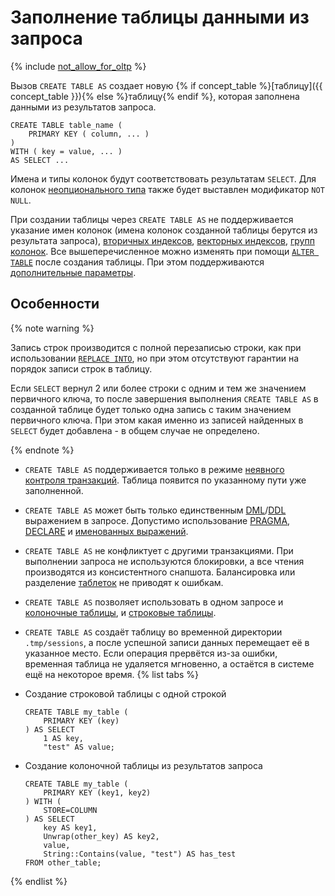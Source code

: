# Заполнение таблицы данными из запроса

{% include [not_allow_for_oltp](../../../../_includes/not_allow_for_oltp_note.md) %}

Вызов `CREATE TABLE AS` создает новую {% if concept_table %}[таблицу]({{ concept_table }}){% else %}таблицу{% endif %}, которая заполнена данными из результатов запроса.

```yql
CREATE TABLE table_name (
    PRIMARY KEY ( column, ... )
)
WITH ( key = value, ... )
AS SELECT ...
```

Имена и типы колонок будут соответствовать результатам `SELECT`.
Для колонок [неопционального типа](../../types/optional.md) также будет выставлен модификатор `NOT NULL`.

При создании таблицы через `CREATE TABLE AS` не поддерживается указание имен колонок (имена колонок созданной таблицы берутся из результата запроса), [вторичных индексов](secondary_index.md), [векторных индексов](vector_index.md), [групп колонок](family.md). Все вышеперечисленное можно изменять при помощи [`ALTER TABLE`](../alter_table/index.md) после создания таблицы. При этом поддерживаются [дополнительные параметры](with.md).


## Особенности

{% note warning %}

Запись строк производится с полной перезаписью строки, как при использовании [`REPLACE INTO`](../replace_into.md), но при этом отсутствуют гарантии на порядок записи строк в таблицу.

Если `SELECT` вернул 2 или более строки с одним и тем же значением первичного ключа, то после завершения выполнения `CREATE TABLE AS` в созданной таблице будет только одна запись с таким значением первичного ключа. При этом какая именно из записей найденных в `SELECT` будет добавлена - в общем случае не определено.

{% endnote %}


* `CREATE TABLE AS` поддерживается только в режиме [неявного контроля транзакций](../../../../concepts/transactions.md#implicit). Таблица появится по указанному пути уже заполненной.

* `CREATE TABLE AS` может быть только единственным [DML](https://en.wikipedia.org/wiki/Data_manipulation_language)/[DDL](https://en.wikipedia.org/wiki/Data_definition_language) выражением в запросе. Допустимо использование [PRAGMA](../pragma.md), [DECLARE](../declare.md) и [именованных выражений](../expressions.md#named-nodes).

* `CREATE TABLE AS` не конфликтует с другими транзакциями. При выполнении запроса не используются блокировки, а все чтения производятся из консистентного снапшота. Балансировка или разделение [таблеток](../../../../concepts/glossary.md#tablet) не приводят к ошибкам.

* `CREATE TABLE AS` позволяет использовать в одном запросе и [колоночные таблицы](../../../../concepts/glossary.md#column-oriented-table), и [строковые таблицы](../../../../concepts/glossary.md#row-oriented-table).

* `CREATE TABLE AS` создаёт таблицу во временной директории `.tmp/sessions`, а после успешной записи данных перемещает её в указанное место. Если операция прервётся из-за ошибки, временная таблица не удаляется мгновенно, а остаётся в системе ещё на некоторое время.
{% list tabs %}

- Создание строковой таблицы с одной строкой

    ```yql
    CREATE TABLE my_table (
        PRIMARY KEY (key)
    ) AS SELECT 
        1 AS key,
        "test" AS value;
    ```

- Создание колоночной таблицы из результатов запроса

    ```yql
    CREATE TABLE my_table (
        PRIMARY KEY (key1, key2)
    ) WITH (
        STORE=COLUMN
    ) AS SELECT 
        key AS key1,
        Unwrap(other_key) AS key2,
        value,
        String::Contains(value, "test") AS has_test
    FROM other_table;
    ```

{% endlist %}
